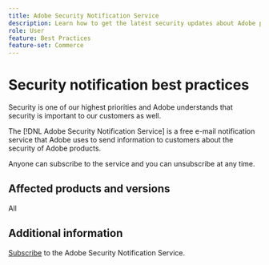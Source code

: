 ```yaml
---
title: Adobe Security Notification Service
description: Learn how to get the latest security updates about Adobe products.
role: User
feature: Best Practices
feature-set: Commerce
---
```


# Security notification best practices

Security is one of our highest priorities and Adobe understands that security is important to our customers as well.

The [!DNL Adobe Security Notification Service] is a free e-mail notification service that Adobe uses to send information to customers about the security of Adobe products.

Anyone can subscribe to the service and you can unsubscribe at any time.

## Affected products and versions

All

## Additional information

[Subscribe](https://www.adobe.com/subscription/adbeSecurityNotifications.html) to the Adobe Security Notification Service.
